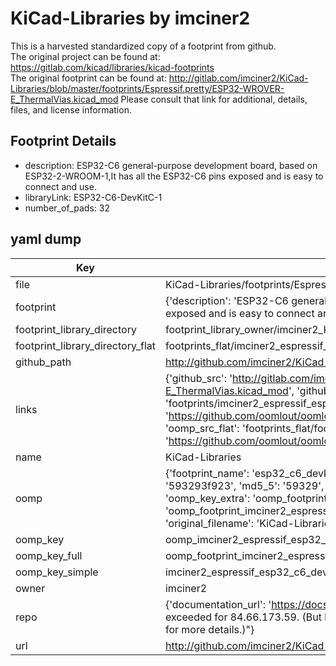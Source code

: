 # KiCad-Libraries by imciner2  
This is a harvested standardized copy of a footprint from github.  
The original project can be found at:  
https://gitlab.com/kicad/libraries/kicad-footprints  
The original footprint can be found at:
http://gitlab.com/imciner2/KiCad-Libraries/blob/master/footprints/Espressif.pretty/ESP32-WROVER-E_ThermalVias.kicad_mod
Please consult that link for additional, details, files, and license information.  
## Footprint Details
* description: ESP32-C6 general-purpose development board, based on ESP32-2-WROOM-1,It has all the ESP32-C6 pins exposed and is easy to connect and use.  
* libraryLink: ESP32-C6-DevKitC-1  
* number_of_pads: 32  
## yaml dump  
| Key | Value |  
| --- | --- |  
| file | KiCad-Libraries/footprints/Espressif.pretty/ESP32-C6-DevKitC-1.kicad_mod |  
| footprint | {'description': 'ESP32-C6 general-purpose development board, based on ESP32-2-WROOM-1,It has all the ESP32-C6 pins exposed and is easy to connect and use.', 'libraryLink': 'ESP32-C6-DevKitC-1', 'number_of_pads': 32} |  
| footprint_library_directory | footprint_library_owner/imciner2_KiCad-Libraries |  
| footprint_library_directory_flat | footprints_flat/imciner2_espressif_esp32_c6_devkitc_1/working |  
| github_path | http://github.com/imciner2/KiCad-Libraries/blob/master/footprints/Espressif.pretty/ESP32-C6-DevKitC-1.kicad_mod |  
| links | {'github_src': 'http://gitlab.com/imciner2/KiCad-Libraries/blob/master/footprints/Espressif.pretty/ESP32-WROVER-E_ThermalVias.kicad_mod', 'github_src_repo': 'https://gitlab.com/kicad/libraries/kicad-footprints', 'oomp_bot': 'footprints/imciner2_espressif_esp32_c6_devkitc_1/working', 'oomp_bot_github': 'https://github.com/oomlout/oomlout_oomp_footprint_bot/tree/main/footprints/imciner2_espressif_esp32_c6_devkitc_1/working', 'oomp_src_flat': 'footprints_flat/footprints_flat/imciner2_espressif_esp32_c6_devkitc_1/working', 'oomp_src_flat_github': 'https://github.com/oomlout/oomlout_oomp_footprint_src/tree/main/footprints_flat/imciner2_espressif_esp32_c6_devkitc_1/working'} |  
| name | KiCad-Libraries |  
| oomp | {'footprint_name': 'esp32_c6_devkitc_1', 'library_name': 'espressif', 'md5': '593293f9234d52cedeae3180de7d60d6', 'md5_10': '593293f923', 'md5_5': '59329', 'md5_6': '593293', 'oomp_key': 'oomp_imciner2_espressif_esp32_c6_devkitc_1', 'oomp_key_extra': 'oomp_footprint_imciner2_espressif_esp32_c6_devkitc_1', 'oomp_key_full': 'oomp_footprint_imciner2_espressif_esp32_c6_devkitc_1_593293', 'oomp_key_simple': 'imciner2_espressif_esp32_c6_devkitc_1', 'original_filename': 'KiCad-Libraries/footprints/Espressif.pretty/ESP32-C6-DevKitC-1.kicad_mod', 'owner_name': 'imciner2'} |  
| oomp_key | oomp_imciner2_espressif_esp32_c6_devkitc_1 |  
| oomp_key_full | oomp_footprint_imciner2_espressif_esp32_c6_devkitc_1 |  
| oomp_key_simple | imciner2_espressif_esp32_c6_devkitc_1 |  
| owner | imciner2 |  
| repo | {'documentation_url': 'https://docs.github.com/rest/overview/resources-in-the-rest-api#rate-limiting', 'message': "API rate limit exceeded for 84.66.173.59. (But here's the good news: Authenticated requests get a higher rate limit. Check out the documentation for more details.)"} |  
| url | http://github.com/imciner2/KiCad-Libraries |  

